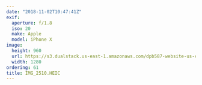 ```yaml
---
date: "2018-11-02T10:47:41Z"
exif:
  aperture: f/1.8
  iso: 20
  make: Apple
  model: iPhone X
image:
  height: 960
  url: https://s3.dualstack.us-east-1.amazonaws.com/dpb587-website-us-east-1/asset/gallery/2018-europe-trip/9c19f027-fbce-5f9b-cab0-b6a6de42140d~1280.jpg
  width: 1280
ordering: 61
title: IMG_2510.HEIC
---
```

